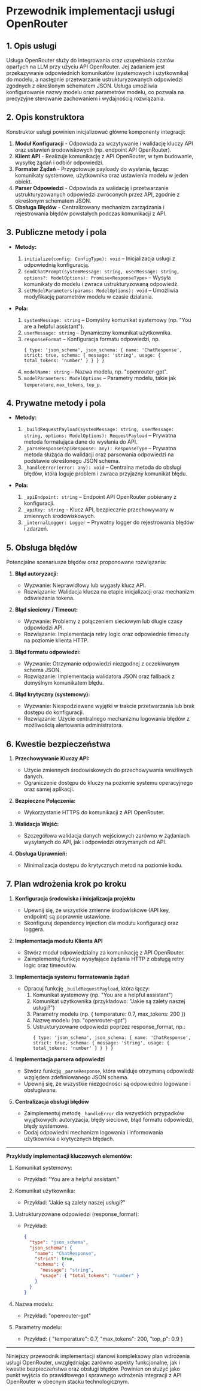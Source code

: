 # Przewodnik implementacji usługi OpenRouter

## 1. Opis usługi

Usługa OpenRouter służy do integrowania oraz uzupełniania czatów opartych na LLM przy użyciu API OpenRouter. Jej zadaniem jest przekazywanie odpowiednich komunikatów (systemowych i użytkownika) do modelu, a następnie przetwarzanie ustrukturyzowanych odpowiedzi zgodnych z określonym schematem JSON. Usługa umożliwia konfigurowanie nazwy modelu oraz parametrów modelu, co pozwala na precyzyjne sterowanie zachowaniem i wydajnością rozwiązania.

## 2. Opis konstruktora

Konstruktor usługi powinien inicjalizować główne komponenty integracji:

1. **Moduł Konfiguracji** - Odpowiada za wczytywanie i walidację kluczy API oraz ustawień środowiskowych (np. endpoint API OpenRouter).
2. **Klient API** - Realizuje komunikację z API OpenRouter, w tym budowanie, wysyłkę żądań i odbiór odpowiedzi.
3. **Formater Żądań** - Przygotowuje payloady do wysłania, łącząc komunikaty systemowe, użytkownika oraz ustawienia modelu w jeden obiekt.
4. **Parser Odpowiedzi** - Odpowiada za walidację i przetwarzanie ustrukturyzowanych odpowiedzi zwróconych przez API, zgodnie z określonym schematem JSON.
5. **Obsługa Błędów** - Centralizowany mechanizm zarządzania i rejestrowania błędów powstałych podczas komunikacji z API.

## 3. Publiczne metody i pola

- **Metody:**

  1. `initialize(config: ConfigType): void` – Inicjalizacja usługi z odpowiednią konfiguracją.
  2. `sendChatPrompt(systemMessage: string, userMessage: string, options?: ModelOptions): Promise<ResponseType>` – Wysyła komunikaty do modelu i zwraca ustrukturyzowaną odpowiedź.
  3. `setModelParameters(params: ModelOptions): void` – Umożliwia modyfikację parametrów modelu w czasie działania.

- **Pola:**
  1. `systemMessage: string` – Domyślny komunikat systemowy (np. "You are a helpful assistant").
  2. `userMessage: string` – Dynamiczny komunikat użytkownika.
  3. `responseFormat` – Konfiguracja formatu odpowiedzi, np.
     ```
     { type: 'json_schema', json_schema: { name: 'ChatResponse', strict: true, schema: { message: 'string', usage: { total_tokens: 'number' } } } }
     ```
  4. `modelName: string` – Nazwa modelu, np. "openrouter-gpt".
  5. `modelParameters: ModelOptions` – Parametry modelu, takie jak `temperature`, `max_tokens`, `top_p`.

## 4. Prywatne metody i pola

- **Metody:**

  1. `_buildRequestPayload(systemMessage: string, userMessage: string, options: ModelOptions): RequestPayload` – Prywatna metoda formatująca dane do wysłania do API.
  2. `_parseResponse(apiResponse: any): ResponseType` – Prywatna metoda służąca do walidacji oraz parsowania odpowiedzi na podstawie określonego JSON schema.
  3. `_handleError(error: any): void` – Centralna metoda do obsługi błędów, która loguje problem i zwraca przyjazny komunikat błędu.

- **Pola:**
  1. `_apiEndpoint: string` – Endpoint API OpenRouter pobierany z konfiguracji.
  2. `_apiKey: string` – Klucz API, bezpiecznie przechowywany w zmiennych środowiskowych.
  3. `_internalLogger: Logger` – Prywatny logger do rejestrowania błędów i zdarzeń.

## 5. Obsługa błędów

Potencjalne scenariusze błędów oraz proponowane rozwiązania:

1. **Błąd autoryzacji:**

   - Wyzwanie: Nieprawidłowy lub wygasły klucz API.
   - Rozwiązanie: Walidacja klucza na etapie inicjalizacji oraz mechanizm odświeżania tokena.

2. **Błąd sieciowy / Timeout:**

   - Wyzwanie: Problemy z połączeniem sieciowym lub długie czasy odpowiedzi API.
   - Rozwiązanie: Implementacja retry logic oraz odpowiednie timeouty na poziomie klienta HTTP.

3. **Błąd formatu odpowiedzi:**

   - Wyzwanie: Otrzymanie odpowiedzi niezgodnej z oczekiwanym schema JSON.
   - Rozwiązanie: Implementacja walidatora JSON oraz fallback z domyślnym komunikatem błędu.

4. **Błąd krytyczny (systemowy):**
   - Wyzwanie: Niespodziewane wyjątki w trakcie przetwarzania lub brak dostępu do konfiguracji.
   - Rozwiązanie: Użycie centralnego mechanizmu logowania błędów z możliwością alertowania administratora.

## 6. Kwestie bezpieczeństwa

1. **Przechowywanie Kluczy API:**

   - Użycie zmiennych środowiskowych do przechowywania wrażliwych danych.
   - Ograniczenie dostępu do kluczy na poziomie systemu operacyjnego oraz samej aplikacji.

2. **Bezpieczne Połączenia:**

   - Wykorzystanie HTTPS do komunikacji z API OpenRouter.

3. **Walidacja Wejść:**

   - Szczegółowa walidacja danych wejściowych zarówno w żądaniach wysyłanych do API, jak i odpowiedzi otrzymanych od API.

4. **Obsługa Uprawnień:**
   - Minimalizacja dostępu do krytycznych metod na poziomie kodu.

## 7. Plan wdrożenia krok po kroku

1. **Konfiguracja środowiska i inicjalizacja projektu**

   - Upewnij się, że wszystkie zmienne środowiskowe (API key, endpoint) są poprawnie ustawione.
   - Skonfiguruj dependency injection dla modułu konfiguracji oraz loggera.

2. **Implementacja modułu Klienta API**

   - Stwórz moduł odpowiedzialny za komunikację z API OpenRouter.
   - Zaimplementuj funkcje wysyłające żądania HTTP z obsługą retry logic oraz timeoutów.

3. **Implementacja systemu formatowania żądań**

   - Opracuj funkcję `_buildRequestPayload`, która łączy:
     1. Komunikat systemowy (np. "You are a helpful assistant")
     2. Komunikat użytkownika (przykładowo: "Jakie są zalety naszej usługi?")
     3. Parametry modelu (np. { temperature: 0.7, max_tokens: 200 })
     4. Nazwę modelu (np. "openrouter-gpt")
     5. Ustrukturyzowane odpowiedzi poprzez response_format, np.:
        ```
        { type: 'json_schema', json_schema: { name: 'ChatResponse', strict: true, schema: { message: 'string', usage: { total_tokens: 'number' } } } }
        ```

4. **Implementacja parsera odpowiedzi**

   - Stwórz funkcję `_parseResponse`, która waliduje otrzymaną odpowiedź względem zdefiniowanego JSON schema.
   - Upewnij się, że wszystkie niezgodności są odpowiednio logowane i obsługiwane.

5. **Centralizacja obsługi błędów**
   - Zaimplementuj metodę `_handleError` dla wszystkich przypadków wyjątkowych: autoryzacja, błędy sieciowe, błąd formatu odpowiedzi, błędy systemowe.
   - Dodaj odpowiedni mechanizm logowania i informowania użytkownika o krytycznych błędach.

---

**Przykłady implementacji kluczowych elementów:**

1. Komunikat systemowy:

   - Przykład: "You are a helpful assistant."

2. Komunikat użytkownika:

   - Przykład: "Jakie są zalety naszej usługi?"

3. Ustrukturyzowane odpowiedzi (response_format):

   - Przykład:
     ```json
     {
       "type": "json_schema",
       "json_schema": {
         "name": "ChatResponse",
         "strict": true,
         "schema": {
           "message": "string",
           "usage": { "total_tokens": "number" }
         }
       }
     }
     ```

4. Nazwa modelu:

   - Przykład: "openrouter-gpt"

5. Parametry modelu:
   - Przykład: { "temperature": 0.7, "max_tokens": 200, "top_p": 0.9 }

---

Niniejszy przewodnik implementacji stanowi kompleksowy plan wdrożenia usługi OpenRouter, uwzględniając zarówno aspekty funkcjonalne, jak i kwestie bezpieczeństwa oraz obsługi błędów. Powinien on służyć jako punkt wyjścia do prawidłowego i sprawnego wdrożenia integracji z API OpenRouter w obecnym stacku technologicznym.

